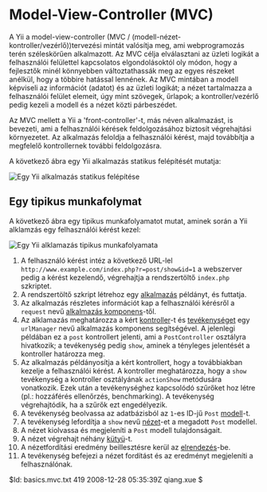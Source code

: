 Model-View-Controller (MVC)
===========================

A Yii a model-view-controller (MVC / (modell-nézet-kontroller/vezérlő))tervezési
mintát valósítja meg, ami webprogramozás terén széleskörűen alkalmazott. Az MVC
célja elválasztani az üzleti logikát a felhasználói felülettel kapcsolatos
elgondolásoktól oly módon, hogy a fejlesztők minél könnyebben változtathassák
meg az egyes részeket anélkül, hogy a többire hatással lennének. Az MVC mintában
a modell képviseli az információt (adatot) és az üzleti logikát; a nézet
tartalmazza a felhasználói felület elemeit, úgy mint szövegek, űrlapok;
a kontroller/vezérlő pedig kezeli a modell és a nézet közti párbeszédet.

Az MVC mellett a Yii a 'front-controller'-t, más néven alkalmazást, is bevezeti,
ami a felhasználói kérések feldolgozásához biztosít végrehajtási környezetet.
Az alkalmazás feloldja a felhasználói kérést, majd továbbítja a megfelelő
kontrollernek további feldolgozásra.

A következő ábra egy Yii alkalmazás statikus felépítését mutatja:

![Egy Yii alkalmazás statikus felépítése](structure.png)


Egy tipikus munkafolymat
------------------------

A következő ábra egy tipikus munkafolyamatot mutat, aminek során a Yii alklamzás
egy felhasználói kérést kezel:

![Egy Yii alklamazás tipikus munkafolyamata](flow.png)

   1. A felhasználó kérést intéz a következő URL-lel `http://www.example.com/index.php?r=post/show&id=1` a webszerver pedig a kérést
kezelendő, végrehajtja a rendszertöltő `index.php` szkriptet.
   2. A rendszertöltő szkript létrehoz egy [alkalmazás](/doc/guide/basics.application)
példányt, és futtatja.
   3. Az alkalmazás részletes információt kap a felhasználói kérésről a `request`
nevű [alkalmazás komponens](/doc/guide/basics.application#application-component)-től.
   4. Az alklamazás meghatározza a kért [kontroller](/doc/guide/basics.controller)-t
és [tevékenységet](/doc/guide/basics.controller#action) egy `urlManager` nevű
alkalmazás komponens segítségével. A jelenlegi példában ez a `post` kontrollert
jelenti, ami a `PostController` osztályra hivatkozik; a tevékenység pedig `show`,
aminek a tényleges jelentését a kontroller határozza meg.
   5. Az alkalmazás példányosítja a kért kontrollert, hogy a továbbiakban kezelje
a felhasználói kérést. A kontroller meghatározza, hogy a `show` tevékenység a
kontroller osztályának `actionShow` metódusára vonatkozik. Ezek után a
tevékenységhez kapcsolódó szűrőket hoz létre (pl.: hozzáférés ellenőrzés, benchmarking).
A tevékenység végrehajtódik, ha a szűrők ezt engedélyezik.
   6. A tevékenység beolvassa az adatbázisból az `1`-es ID-jű `Post`
[modell](/doc/guide/basics.model)-t.
   7. A tevékenység lefordítja a `show` nevű [nézet](/doc/guide/basics.view)-et
a megadott `Post` modellel.
   8. A nézet kiolvassa és megjeleníti a `Post` modell tulajdonságait.
   9. A nézet végrehajt néhány [kütyü](/doc/guide/basics.view#widget)-t.
   10. A nézetfordítási eredmény beillesztésre kerül az
[elrendezés](/doc/guide/basics.view#layout)-be.
   11. A tevékenység befejezi a nézet fordítást és az eredményt megjeleníti a
felhasználónak.


<div class="revision">$Id: basics.mvc.txt 419 2008-12-28 05:35:39Z qiang.xue $</div>
